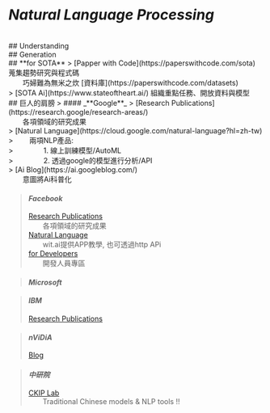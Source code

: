 <head>
<link rel='mask-icon' href='/beaker.svg' color='#ff0000'>
</head>

# _**N**atural **L**anguage **P**rocessing_
<br>
## Understanding

<br>
## Generation

<br>
## **for SOTA**
> [Papper with Code](https://paperswithcode.com/sota) 蒐集趨勢研究與程式碼<br>&emsp;&emsp;巧婦難為無米之炊 [資料庫](https://paperswithcode.com/datasets)<br>
> [SOTA Ai](https://www.stateoftheart.ai/) 組織重點任務、開放資料與模型

<br>
## 巨人的肩膀
> #### _**Google**_
> [Research Publications](https://research.google/research-areas/)<br>&emsp;&emsp;各項領域的研究成果<br>
> [Natural Language](https://cloud.google.com/natural-language?hl=zh-tw)<br>
> &emsp;&emsp;兩項NLP產品:<br>
> &emsp;&emsp;&emsp;&emsp;1. 線上訓練模型/AutoML<br>
> &emsp;&emsp;&emsp;&emsp;2. 透過google的模型進行分析/API<br>
> [Ai Blog](https://ai.googleblog.com/)<br>&emsp;&emsp;意圖將Ai科普化<br>

> #### _**Facebook**_
> [Research Publications](https://research.fb.com/publications/)<br>&emsp;&emsp;各項領域的研究成果<br>
> [Natural Language](https://wit.ai/)<br>&emsp;&emsp;wit.ai提供APP教學, 也可透過http APi<br>
> [for Developers](https://developers.facebook.com/?no_redirect=1)<br>&emsp;&emsp;開發人員專區<br>

> #### _**Microsoft**_
> 

> #### _**IBM**_
> [Research Publications](https://mitibmwatsonailab.mit.edu/research/papers-code/)

> #### _**nViDiA**_
> [Blog](https://developer.nvidia.com/blog/)

> #### _**中研院**_
> [CKIP Lab](https://ckip.iis.sinica.edu.tw/resource)<br>&emsp;&emsp;Traditional Chinese models & NLP tools !!



